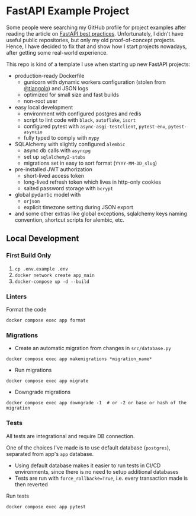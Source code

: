 # FastAPI Example Project
Some people were searching my GitHub profile for project examples after reading the article on [FastAPI best practices]((https://github.com/zhanymkanov/fastapi-best-practices)).
Unfortunately, I didn't have useful public repositories, but only my old proof-of-concept projects. 
Hence, I have decided to fix that and show how I start projects nowadays, after getting some real-world experience.

This repo is kind of a template I use when starting up new FastAPI projects:
- production-ready Dockerfile
  - gunicorn with dynamic workers configuration (stolen from [@tiangolo](https://github.com/tiangolo)) and JSON logs
  - optimized for small size and fast builds
  - non-root user
- easy local development
  - environment with configured postgres and redis
  - script to lint code with `black`, `autoflake`, `isort`
  - configured pytest with `async-asgi-testclient`, `pytest-env`, `pytest-asyncio`
  - fully typed to comply with `mypy`
- SQLAlchemy with slightly configured `alembic`
  - async db calls with `asyncpg`
  - set up `sqlalchemy2-stubs`
  - migrations set in easy to sort format (`YYYY-MM-DD_slug`)
- pre-installed JWT authorization
  - short-lived access token
  - long-lived refresh token which lives in http-only cookies
  - salted password storage with `bcrypt`
- global pydantic model with 
  - `orjson`
  - explicit timezone setting during JSON export
- and some other extras like global exceptions, sqlalchemy keys naming convention, shortcut scripts for alembic, etc.

## Local Development

### First Build Only
1. `cp .env.example .env`
2. `docker network create app_main`
3. `docker-compose up -d --build`

### Linters
Format the code
```shell
docker compose exec app format
```

### Migrations
- Create an automatic migration from changes in `src/database.py`
```shell
docker compose exec app makemigrations *migration_name*
```
- Run migrations
```shell
docker compose exec app migrate
```
- Downgrade migrations
```shell
docker compose exec app downgrade -1  # or -2 or base or hash of the migration
```
### Tests
All tests are integrational and require DB connection. 

One of the choices I've made is to use default database (`postgres`), separated from app's `app` database.
- Using default database makes it easier to run tests in CI/CD environments, since there is no need to setup additional databases
- Tests are run with `force_rollbacke=True`, i.e. every transaction made is then reverted

Run tests
```shell
docker compose exec app pytest
```